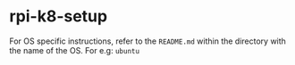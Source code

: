 # rpi-k8-setup

For OS specific instructions, refer to the `README.md` within the directory with the name of the OS. For e.g: `ubuntu`
